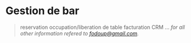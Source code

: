 # Gestion de bar
> reservation
> occupation/liberation de table
> facturation
> CRM
...
<i>for all other information refered to fodoup@gmail.com.</i>
